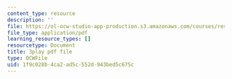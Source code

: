 ```yaml
---
content_type: resource
description: ''
file: https://ol-ocw-studio-app-production.s3.amazonaws.com/courses/res-18-006-calculus-revisited-single-variable-calculus-fall-2010/1f9c028b4ca2ad5c552d943bed5c675c_xlamQGapfbY.pdf
file_type: application/pdf
learning_resource_types: []
resourcetype: Document
title: 3play pdf file
type: OCWFile
uid: 1f9c028b-4ca2-ad5c-552d-943bed5c675c
---
```

